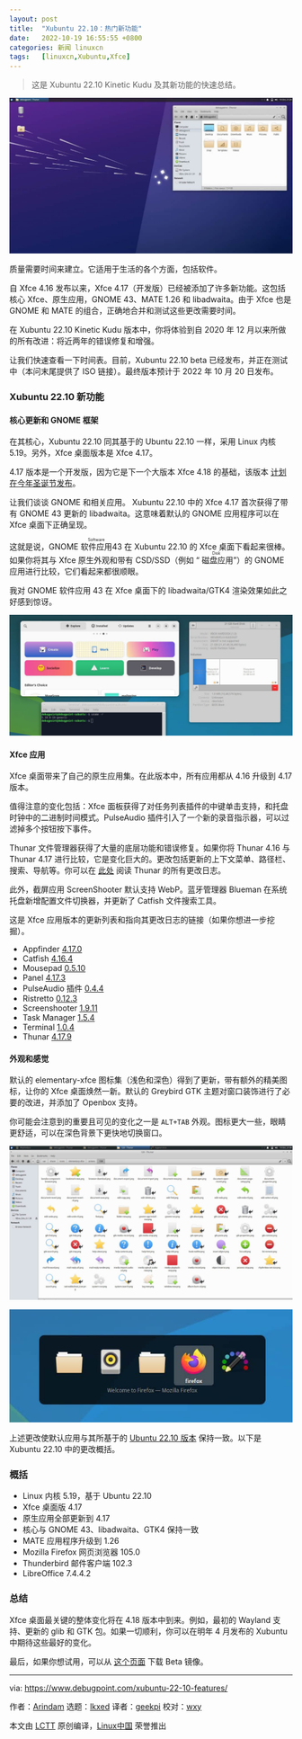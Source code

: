 ```yaml
---
layout: post
title:	"Xubuntu 22.10：热门新功能"
date:	2022-10-19 16:55:55 +0800 
categories:	新闻 linuxcn 
tags:	[linuxcn,Xubuntu,Xfce]
---
```




> 
> 这是 Xubuntu 22.10 Kinetic Kudu 及其新功能的快速总结。
> 
> 
> 


![Xubuntu 22.10 桌面](/Asserts/Images/album/202210/19/165555wq0f2raubdlf7zdu.jpg)


质量需要时间来建立。它适用于生活的各个方面，包括软件。


自 Xfce 4.16 发布以来，Xfce 4.17（开发版）已经被添加了许多新功能。这包括核心 Xfce、原生应用，GNOME 43、MATE 1.26 和 libadwaita。由于 Xfce 也是 GNOME 和 MATE 的组合，正确地合并和测试这些更改需要时间。


在 Xubuntu 22.10 Kinetic Kudu 版本中，你将体验到自 2020 年 12 月以来所做的所有改进：将近两年的错误修复和增强。


让我们快速查看一下时间表。目前，Xubuntu 22.10 beta 已经发布，并正在测试中（本问末尾提供了 ISO 链接）。最终版本预计于 2022 年 10 月 20 日发布。


### Xubuntu 22.10 新功能


#### 核心更新和 GNOME 框架


在其核心，Xubuntu 22.10 同其基于的 Ubuntu 22.10 一样，采用 Linux 内核 5.19。另外，Xfce 桌面版本是 Xfce 4.17。


4.17 版本是一个开发版，因为它是下一个大版本 Xfce 4.18 的基础，该版本 [计划在今年圣诞节发布](https://debugpointnews.com/xfce-4-18-announcement/)。


让我们谈谈 GNOME 和相关应用。 Xubuntu 22.10 中的 Xfce 4.17 首次获得了带有 GNOME 43 更新的 libadwaita。这意味着默认的 GNOME 应用程序可以在 Xfce 桌面下正确呈现。


这就是说，GNOME <ruby> 软件应用 <rt>  Software </rt></ruby> 43 在 Xubuntu 22.10 的 Xfce 桌面下看起来很棒。如果你将其与 Xfce 原生外观和带有 CSD/SSD（例如 “<ruby> 磁盘应用 <rt>  Disk </rt></ruby>”）的 GNOME 应用进行比较，它们看起来都很顺眼。


我对 GNOME 软件应用 43 在 Xfce 桌面下的 libadwaita/GTK4 渲染效果如此之好感到惊讶。


![在 Xubuntu 22.10 中一起使用三种不同的窗口](/Asserts/Images/album/202210/19/165555dozao0wajc7kt0tz.jpg)


#### Xfce 应用


Xfce 桌面带来了自己的原生应用集。在此版本中，所有应用都从 4.16 升级到 4.17 版本。


值得注意的变化包括：Xfce 面板获得了对任务列表插件的中键单击支持，和托盘时钟中的二进制时间模式。PulseAudio 插件引入了一个新的录音指示器，可以过滤掉多个按钮按下事件。


Thunar 文件管理器获得了大量的底层功能和错误修复。如果你将 Thunar 4.16 与 Thunar 4.17 进行比较，它是变化巨大的。更改包括更新的上下文菜单、路径栏、搜索、导航等。你可以在 [此处](https://gitlab.xfce.org/xfce/thunar/-/blob/master/NEWS) 阅读 Thunar 的所有更改日志。


此外，截屏应用 ScreenShooter 默认支持 WebP。蓝牙管理器 Blueman 在系统托盘新增配置文件切换器，并更新了 Catfish 文件搜索工具。


这是 Xfce 应用版本的更新列表和指向其更改日志的链接（如果你想进一步挖掘）。


* Appfinder [4.17.0](https://gitlab.xfce.org/xfce/xfce4-appfinder/-/blob/master/NEWS)
* Catfish [4.16.4](https://gitlab.xfce.org/apps/catfish/-/blob/master/NEWS)
* Mousepad [0.5.10](https://gitlab.xfce.org/apps/mousepad/-/blob/master/NEWS)
* Panel [4.17.3](https://gitlab.xfce.org/xfce/xfce4-panel/-/blob/master/NEWS)
* PulseAudio 插件 [0.4.4](https://gitlab.xfce.org/panel-plugins/xfce4-pulseaudio-plugin/-/blob/master/NEWS)
* Ristretto [0.12.3](https://gitlab.xfce.org/apps/ristretto/-/blob/master/NEWS)
* Screenshooter [1.9.11](https://gitlab.xfce.org/apps/xfce4-screenshooter/-/blob/master/NEWS)
* Task Manager [1.5.4](https://gitlab.xfce.org/apps/xfce4-taskmanager/-/blob/master/NEWS)
* Terminal [1.0.4](https://gitlab.xfce.org/apps/xfce4-terminal/-/blob/master/NEWS)
* Thunar [4.17.9](https://gitlab.xfce.org/xfce/thunar/-/blob/master/NEWS)


#### 外观和感觉


默认的 elementary-xfce 图标集（浅色和深色）得到了更新，带有额外的精美图标，让你的 Xfce 桌面焕然一新。默认的 Greybird GTK 主题对窗口装饰进行了必要的改进，并添加了 Openbox 支持。


你可能会注意到的重要且可见的变化之一是 `ALT+TAB` 外观。图标更大一些，眼睛更舒适，可以在深色背景下更快地切换窗口。


![在 Xubuntu 22.10 的 elementary-xfce 中更新的图标集示例](/Asserts/Images/album/202210/19/165556m0sm1c0fsdfdkffk.jpg)


![ALT TAB 有更大的图标](/Asserts/Images/album/202210/19/165556wh05515hmsw5fsh5.jpg)


上述更改使默认应用与其所基于的 [Ubuntu 22.10 版本](https://www.debugpoint.com/ubuntu-22-10/) 保持一致。以下是 Xubuntu 22.10 中的更改概括。


### 概括


* Linux 内核 5.19，基于 Ubuntu 22.10
* Xfce 桌面版 4.17
* 原生应用全部更新到 4.17
* 核心与 GNOME 43、libadwaita、GTK4 保持一致
* MATE 应用程序升级到 1.26
* Mozilla Firefox 网页浏览器 105.0
* Thunderbird 邮件客户端 102.3
* LibreOffice 7.4.4.2


### 总结


Xfce 桌面最关键的整体变化将在 4.18 版本中到来。例如，最初的 Wayland 支持、更新的 glib 和 GTK 包。如果一切顺利，你可以在明年 4 月发布的 Xubuntu 中期待这些最好的变化。


最后，如果你想试用，可以从 [这个页面](https://cdimage.ubuntu.com/xubuntu/releases/kinetic/beta/) 下载 Beta 镜像。




---


via: <https://www.debugpoint.com/xubuntu-22-10-features/>


作者：[Arindam](https://www.debugpoint.com/author/admin1/) 选题：[lkxed](https://github.com/lkxed) 译者：[geekpi](https://github.com/geekpi) 校对：[wxy](https://github.com/wxy)


本文由 [LCTT](https://github.com/LCTT/TranslateProject) 原创编译，[Linux中国](https://linux.cn/) 荣誉推出
